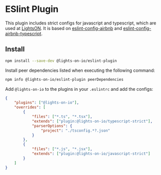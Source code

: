 # ESlint Plugin

This plugin includes strict configs for javascript and typescript, which are used at [LightsON](https://lights-on.io/). It is based on [eslint-config-airbnb](https://www.npmjs.com/package/eslint-config-airbnb) and [eslint-config-airbnb-typescript](https://www.npmjs.com/package/eslint-config-airbnb-typescript).

## Install

```bash
npm install --save-dev @lights-on-io/eslint-plugin
```

Install peer dependencies listed when executing the following command:

```bash
npm info @lights-on-io/eslint-plugin peerDependencies
```

Add `@lights-on-io` to the plugins in your `.eslintrc` and add the configs:

```json
{
	"plugins": ["@lights-on-io"],
	"overrides": [
		{
			"files": ["*.ts", "*.tsx"],
			"extends": ["plugin:@lights-on-io/typescript-strict"],
			"parserOptions": {
				"project": "./tsconfig.*?.json"
			}
		},
		{
			"files": ["*.js", "*.jsx"],
			"extends": ["plugin:@lights-on-io/javascript-strict"]
		}
	]
}
```

